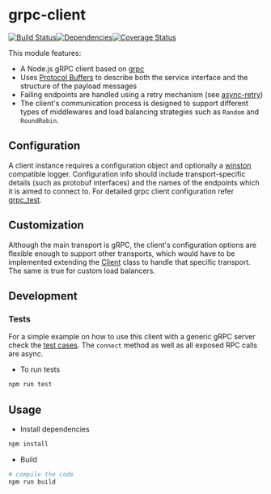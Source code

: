 # grpc-client
<img src="http://img.shields.io/npm/v/%40restorecommerce%2Fgrpc%2Dclient.svg?style=flat-square" alt="">[![Build Status][build]](https://travis-ci.org/restorecommerce/grpc-client?branch=master)[![Dependencies][depend]](https://david-dm.org/restorecommerce/grpc-client)[![Coverage Status][cover]](https://coveralls.io/github/restorecommerce/grpc-client?branch=master)

[version]: http://img.shields.io/npm/v/grpc-client.svg?style=flat-square
[build]: http://img.shields.io/travis/restorecommerce/grpc-client/master.svg?style=flat-square
[depend]: https://img.shields.io/david/restorecommerce/grpc-client.svg?style=flat-square
[cover]: http://img.shields.io/coveralls/restorecommerce/grpc-client/master.svg?style=flat-square

This module features:

* A Node.js gRPC client based on [grpc](https://github.com/grpc/grpc)
* Uses [Protocol Buffers](https://developers.google.com/protocol-buffers)
to describe both the service interface and the structure of the payload messages
* Failing endpoints are handled using a retry mechanism (see [async-retry](https://github.com/zeit/async-retry))
* The client's communication process is designed to support different types of middlewares and load balancing strategies such as `Random` and `RoundRobin`.

## Configuration

A client instance requires a configuration object and optionally a [winston](https://github.com/winstonjs/winston) compatible logger. Configuration info should include transport-specific details (such as protobuf interfaces) and the names of the endpoints which it is aimed to connect to. For detailed grpc client configuration refer [grpc_test](./test/grpc_test.ts).

## Customization

Although the main transport is gRPC, the client's configuration options are flexible enough to support other transports, which would have to be implemented extending the [Client](https://github.com/restorecommerce/grpc-client/blob/master/src/microservice/client.ts) class to handle that specific transport. The same is true for custom load balancers.

## Development

### Tests

For a simple example on how to use this client with a generic gRPC server check the [test cases](https://github.com/restorecommerce/grpc-client/tree/master/test). The `connect` method as well as all exposed RPC calls are async.

- To run tests

```sh
npm run test
```

## Usage

- Install dependencies

```sh
npm install
```

- Build

```sh
# compile the code
npm run build
```
